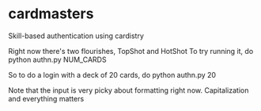 cardmasters
===========

Skill-based authentication using cardistry

Right now there's two flourishes, TopShot and HotShot
To try running it, do
python authn.py NUM_CARDS

So to do a login with a deck of 20 cards, do
python authn.py 20

Note that the input is very picky about formatting right now. Capitalization and
everything matters
